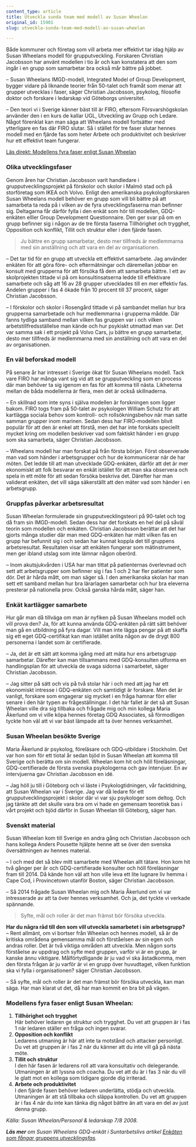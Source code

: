 ```yaml
---
content_type: article
title: Utveckla sunda team med modell av Susan Wheelan
original_id: 15901
slug: utveckla-sunda-team-med-modell-av-susan-wheelan

---
```


Både kommuner och företag som vill arbeta mer effektivt tar idag hjälp av Susan Wheelans modell för grupputveckling. Forskaren Christian Jacobsson har använt modellen i tio år och kan konstatera att den som ingår i en grupp som samarbetar bra också mår bättre på jobbet.

– Susan Wheelans IMGD-modell, Integrated Model of Group Development, bygger vidare på liknande teorier från 50-talet och framåt som menar att grupper utvecklas i faser, säger Christian Jacobsson, psykolog, filosofie doktor och forskare i ledarskap vid Göteborgs universitet.

– Den teori vi i Sverige känner bäst till är FIRO, eftersom Försvarshögskolan använder den i en kurs de kallar UGL, Utveckling av Grupp och Ledare. Något förenklat kan man säga att Wheelans modell fortsätter med ytterligare en fas där FIRO slutar. Så i stället för tre faser slutar hennes modell med en fjärde fas som heter Arbete och produktivitet och beskriver hur ett effektivt team fungerar.

[Läs direkt: Modellens fyra faser enligt Susan Wheelan](#wheelansfaser)

### Olika utvecklingsfaser

Genom åren har Christian Jacobsson varit handledare i grupputvecklingsprojekt på förskolor och skolor i Malmö stad och på storföretag som IKEA och Volvo. Enligt den amerikanska psykologiforskaren Susan Wheelans modell behöver en grupp som vill bli bättre på att samarbeta ta reda på i vilken av de fyra utvecklingsfaserna man befinner sig. Deltagarna får därför fylla i den enkät som hör till modellen, GDQ-enkäten elller Group Development Questionnaire. Den ger svar på om en grupp befinner sig i någon av de tre första faserna Tillhörighet och trygghet, Opposition och konflikt, Tillit och struktur eller i den fjärde fasen.

> Ju bättre en grupp samarbetar, desto mer tillfreds är medlemmarna med sin anställning och att vara en del av organisationen.

– Det tar tid för en grupp att utveckla ett effektivt samarbete. Jag använder enkäten för att göra före- och eftermätningar och däremellan jobbar en konsult med grupperna för att försöka få dem att samarbeta bättre. I ett av skolprojekten tittade vi på om konsultinsatserna ledde till effektivare samarbete och såg att 16 av 28 grupper utvecklades till en mer effektiv fas. Andelen grupper i fas 4 ökade från 10 procent till 37 procent, säger Christian Jacobsson.

– I förskolor och skolor i Rosengård tittade vi på sambandet mellan hur bra grupperna samarbetade och hur medlemmarna i grupperna mådde. Där fanns tydliga samband mellan vilken fas gruppen var i och vilken arbetstillfredsställelse man kände och hur psykiskt utmattad man var. Det var samma sak i ett projekt på Volvo Cars, ju bättre en grupp samarbetar, desto mer tillfreds är medlemmarna med sin anställning och att vara en del av organisationen.

### En väl beforskad modell

På senare år har intresset i Sverige ökat för Susan Wheelans modell. Tack vare FIRO har många vant sig vid att se grupputveckling som en process där man behöver ta sig igenom en fas för att komma till nästa. Likheterna mellan de båda modellerna är flera, men det är också skillnaderna.

– En skillnad som inte syns i själva modellen är forskningen som ligger bakom. FIRO togs fram på 50-talet av psykologen William Schutz för att kartlägga sociala behov som kontroll- och rollsökningsbehov när man satte samman grupper inom marinen. Sedan dess har FIRO-modellen blivit populär för att den är enkel att förstå, men det har inte forskats speciellt mycket kring om modellen beskriver vad som faktiskt händer i en grupp som ska samarbeta, säger Christian Jacobsson.

– Wheelans modell har man forskat på från första början. Först observerade man vad som händer i arbetsgrupper och hur de kommunicerar när de har möten. Det ledde till att man utvecklade GDQ-enkäten, därför att det är mer ekonomiskt att folk besvarar en enkät istället för att man ska observera och spela in ett möte för att sedan försöka beskriva det. Därefter har man validerat enkäten, det vill säga säkerställt att den mäter vad som händer i en arbetsgrupp.

### Gruppfas påverkar arbetsresultat

Susan Wheelan formulerade sin grupputvecklingsteori på 90-talet och tog då fram sin IMGD-modell. Sedan dess har det forskats en hel del på såväl teorin som modellen och enkäten. Christian Jacobsson berättar att det har gjorts många studier där man med GDQ-enkäten har mätt vilken fas en grupp har befunnit sig i och sedan har kunnat koppla det till gruppens arbetsresultat. Resultaten visar att enkäten fungerar som mätinstrument, men ger ibland utslag som inte lämnar någon oberörd.

– Inom akutsjukvården i USA har man tittat på patienternas överlevnad och sett att arbetsgrupper som befinner sig i fas 1 och 2 har fler patienter som dör. Det är hårda mått, om man säger så. I den amerikanska skolan har man sett ett samband mellan hur bra lärarlagen samarbetar och hur bra eleverna presterar på nationella prov. Också ganska hårda mått, säger han.

### Enkät kartlägger samarbete

Hur går man då tillväga om man är nyfiken på Susan Wheelans modell och vill prova den? Ja, för att kunna använda GDQ-enkäten på rätt sätt behöver man gå en utbildning på fyra dagar. Vill man inte lägga pengar på att skaffa sig ett eget GDQ-certifikat kan man istället anlita någon av de drygt 800 personerna i landet som är certifierade.

– Ja, det är ett sätt att komma igång med att mäta hur ens arbetsgrupp samarbetar. Därefter kan man tillsammans med GDQ-konsulten utforma en handlingsplan för att utveckla de svaga sidorna i samarbetet, säger Christian Jacobsson.

– Jag sitter på sätt och vis på två stolar här i och med att jag har ett ekonomiskt intresse i GDQ-enkäten och samtidigt är forskare. Men det är vanligt, forskare som engagerar sig mycket i en fråga hamnar förr eller senare i den här typen av frågeställningar. I det här fallet är det så att Susan Wheelan ville dra sig tillbaka och frågade mig och min kollega Maria Åkerlund om vi ville köpa hennes företag GDQ Associates, så förmodligen tyckte hon väl att vi var bäst lämpade att ta över hennes verksamhet.

### Susan Wheelan besökte Sverige

Maria Åkerlund är psykolog, föreläsare och GDQ-utbildare i Stockholm. Det var hon som för ett tiotal år sedan bjöd in Susan Wheelan att komma till Sverige och berätta om sin modell. Wheelan kom hit och höll föreläsningar, GDQ-certifierade de första svenska psykologerna och gav intervjuer. En av intervjuerna gav Christian Jacobsson en idé.

– Jag höll ju till i Göteborg och vi läste i Psykologtidningen, vår facktidning, att Susan Wheelan var i Sverige. Jag var då ledare för ett grupputvecklingsprojekt i skolor där vi var sju psykologer som deltog. Och jag tänkte att det skulle vara bra om vi hade en gemensam teoretisk bas i vårt projekt och bjöd därför in Susan Wheelan till Göteborg, säger han.

### Svenskt material

Susan Wheelan kom till Sverige en andra gång och Christian Jacobsson och hans kollega Anders Pousette hjälpte henne att se över den svenska översättningen av hennes material.

– I och med det så blev mitt samarbete med Wheelan allt tätare. Hon kom hit två gånger per år och GDQ-certifierade konsulter och höll föreläsningar fram till 2014. Då kände hon väl att hon ville leva ett lite lugnare liv hemma i Cape Cod, i Provincetown utanför Boston, säger Christian Jacobsson.

– Så 2014 frågade Susan Wheelan mig och Maria Åkerlund om vi var intresserade av att ta över hennes verksamhet. Och ja, det tyckte vi verkade spännande.

> Syfte, mål och roller är det man främst bör försöka utveckla.

**Har du några råd till den som vill utveckla samarbetet i sin arbetsgrupp?**  
– Rent allmänt, om vi bortser från Wheelan och hennes modell, så är de kritiska områdena gemensamma mål och förståelsen av sin egen och andras roller. Det är två viktiga områden att utveckla. Men någon sorts förståelse av uppdrag och syfte med gruppen, varför vi är en grupp, är kanske ännu viktigare. Målförtydligande är ju vad vi ska åstadkomma, men den första frågan är ju varför är vi en grupp över huvudtaget, vilken funktion ska vi fylla i organisationen? säger Christian Jacobsson.

– Så syfte, mål och roller är det man främst bör försöka utveckla, kan man säga. Har man klarat ut det, då har man kommit en bra bit på vägen.

### Modellens fyra faser enligt Susan Wheelan:

1.  **Tillhörighet och trygghet**  
    Här behöver ledaren ge struktur och trygghet. Du vet att gruppen är i fas 1 när ledaren ställer en fråga och ingen svarar.
2.  **Opposition och konflikt**  
    Ledarens utmaning är här att inte ta motstånd och attacker personligt. Du vet att gruppen är i fas 2 när du känner att du inte vill gå på nästa möte.
3.  **Tillit och struktur**  
    I den här fasen är ledarens roll att vara konsultativ och delegerande. Utmaningen är att lyssna och coacha. Du vet att du är i fas 3 när du vill le glatt mot en kollega som tidigare gjorde dig irriterad.
4.  **Arbete och produktivitet**  
    I den fjärde fasen behöver ledaren underlätta, stödja och utveckla. Utmaningen är att stå tillbaka och släppa kontrollen. Du vet att gruppen är i fas 4 när du inte kan tänka dig något bättre än att vara en del av just denna grupp.

_Källa: Susan Wheelan/Personal & ledarskap 7/8 2008._

_**Läs mer** om Susan Wheelans GDQ-enkät i Suntarbetslivs artikel [Enkäten som fångar gruppens utvecklingsfas](https://www.suntarbetsliv.se/artiklar/ledarskap-och-organisation/enkaten-som-fangar-gruppens-utvecklingsfas/ "GDQ-enläten")._

